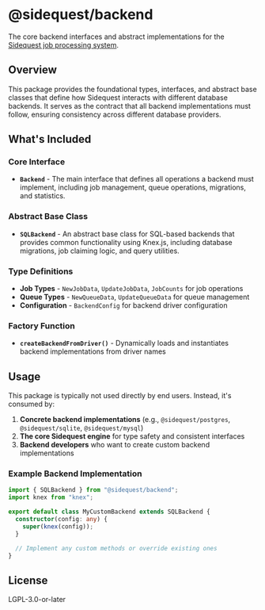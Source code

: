 # @sidequest/backend

The core backend interfaces and abstract implementations for the [Sidequest job processing system](https://github.com/sidequestjs/sidequest).

## Overview

This package provides the foundational types, interfaces, and abstract base classes that define how Sidequest interacts with different database backends. It serves as the contract that all backend implementations must follow, ensuring consistency across different database providers.

## What's Included

### Core Interface

- **`Backend`** - The main interface that defines all operations a backend must implement, including job management, queue operations, migrations, and statistics.

### Abstract Base Class

- **`SQLBackend`** - An abstract base class for SQL-based backends that provides common functionality using Knex.js, including database migrations, job claiming logic, and query utilities.

### Type Definitions

- **Job Types** - `NewJobData`, `UpdateJobData`, `JobCounts` for job operations
- **Queue Types** - `NewQueueData`, `UpdateQueueData` for queue management
- **Configuration** - `BackendConfig` for backend driver configuration

### Factory Function

- **`createBackendFromDriver()`** - Dynamically loads and instantiates backend implementations from driver names

## Usage

This package is typically not used directly by end users. Instead, it's consumed by:

1. **Concrete backend implementations** (e.g., `@sidequest/postgres`, `@sidequest/sqlite`, `@sidequest/mysql`)
2. **The core Sidequest engine** for type safety and consistent interfaces
3. **Backend developers** who want to create custom backend implementations

### Example Backend Implementation

```typescript
import { SQLBackend } from "@sidequest/backend";
import knex from "knex";

export default class MyCustomBackend extends SQLBackend {
  constructor(config: any) {
    super(knex(config));
  }

  // Implement any custom methods or override existing ones
}
```

## License

LGPL-3.0-or-later
